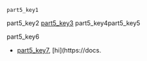 ```ngMeta
part5_key1
```

part5_key2
[part5_key3](https://docs.google.com/document/d/1ttBMa2eyNo0jgprfeXguybwAAd2dcC8TrotPBKDP9r4/edit)
part5_key4part5_key5

part5_key6


- [part5_key7](http://www.html-5-tutorial.com/`tab`le-tag.htm), [hi](https://docs.
